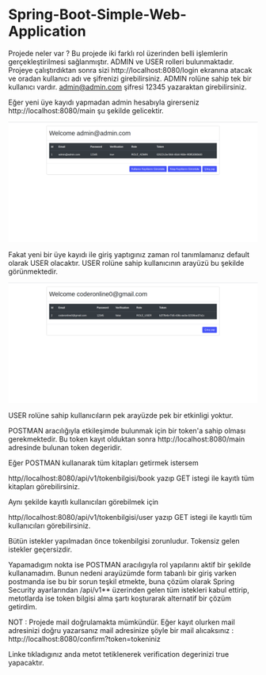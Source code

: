 # Spring-Boot-Simple-Web-Application

Projede neler var ? 
Bu projede iki farklı rol üzerinden belli işlemlerin gerçekleştirilmesi sağlanmıştır. ADMIN ve USER rolleri bulunmaktadır.
Projeye çalıştırdıktan sonra sizi http://localhost:8080/login ekranına atacak ve oradan kullanıcı adı ve şifrenizi girebilirsiniz. 
ADMIN rolüne sahip tek bir kullanıcı vardır. 
admin@admin.com şifresi 12345 yazaraktan girebilirsiniz. 

Eğer yeni üye kayıdı yapmadan admin hesabıyla girerseniz http://localhost:8080/main şu şekilde gelicektir. 


![alt text](https://github.com/firatkaya1/Spring-Boot-Simple-Web-Application/blob/master/src/main/resources/img/resim2.png)

Fakat yeni bir üye kayıdı ile giriş yaptıgınız zaman rol tanımlamanız default olarak USER olacaktır. USER rolüne sahip kullanıcının
arayüzü bu şekilde görünmektedir.

![alt text](https://github.com/firatkaya1/Spring-Boot-Simple-Web-Application/blob/master/src/main/resources/img/resim1.png)

USER rolüne sahip kullanıcıların pek arayüzde pek bir etkinligi yoktur.

POSTMAN aracılığıyla etkileşimde bulunmak için bir token'a sahip olması gerekmektedir. Bu token kayıt olduktan sonra http://localhost:8080/main
adresinde bulunan token degeridir. 

Eğer POSTMAN kullanarak tüm kitapları getirmek istersem 

http//localhost:8080/api/v1/tokenbilgisi/book yazıp GET istegi ile kayıtlı tüm kitapları görebilirsiniz.

Aynı şekilde kayıtlı kullanıcıları görebilmek için 

http//localhost:8080/api/v1/tokenbilgisi/user yazıp GET istegi ile kayıtlı tüm kullanıcıları görebilirsiniz.

Bütün istekler yapılmadan önce tokenbilgisi zorunludur. Tokensiz gelen istekler geçersizdir.

Yapamadıgım nokta ise POSTMAN aracılıgıyla rol yapılarını aktif bir şekilde kullanamadım. Bunun nedeni arayüzümde form tabanlı 
bir giriş varken postmanda ise bu bir sorun teşkil etmekte, buna çözüm olarak Spring Security ayarlarından /api/v1** üzerinden 
gelen tüm istekleri kabul ettirip, metotlarda ise token bilgisi alma şartı koşturarak alternatif bir çözüm getirdim.


NOT : Projede mail doğrulamakta mümkündür. Eğer kayıt olurken mail adresinizi doğru yazarsanız mail adresinize şöyle bir mail alıcaksınız :
http://localhost:8080/confirm?token=tokeniniz 

Linke tıkladıgınız anda metot tetiklenerek verification degerinizi true yapacaktır.
